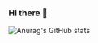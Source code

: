 ### Hi there 👋


![Anurag's GitHub stats](https://github-readme-stats.vercel.app/api?username=ANHYUCK8150&theme=vue&show_icons=true)
